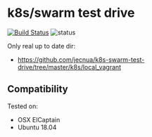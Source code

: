 # k8s/swarm test drive

[![Build Status](https://travis-ci.org/jecnua/k8s-swarm-test-drive.svg?branch=master)](https://travis-ci.org/jecnua/k8s-swarm-test-drive)
![status](https://img.shields.io/badge/project_status-active-green.svg)

Only real up to date dir:

-   <https://github.com/jecnua/k8s-swarm-test-drive/tree/master/k8s/local_vagrant>

## Compatibility

Tested on:

-   OSX ElCaptain
-   Ubuntu 18.04
